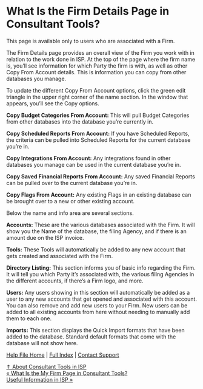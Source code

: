  What Is the Firm Details Page in Consultant Tools?
==========

This page is available only to users who are associated with a Firm.

The Firm Details page provides an overall view of the Firm you work with in relation to the work done in ISP. At the top of the page where the firm name is, you’ll see information for which Party the firm is with, as well as other Copy From Account details. This is information you can copy from other databases you manage.

To update the different Copy From Account options, click the green edit triangle in the upper right corner of the name section. In the window that appears, you’ll see the Copy options.

**Copy Budget Categories From Account:** This will pull Budget Categories from other databases into the database you’re currently in.

**Copy Scheduled Reports From Account:** If you have Scheduled Reports, the criteria can be pulled into Scheduled Reports for the current database you’re in.

**Copy Integrations From Account:** Any integrations found in other databases you manage can be used in the current database you’re in.

**Copy Saved Financial Reports From Account:** Any saved Financial Reports can be pulled over to the current database you’re in. 

**Copy Flags From Account:** Any existing Flags in an existing database can be brought over to a new or other existing account.

Below the name and info area are several sections. 

**Accounts:** These are the various databases associated with the Firm. It will show you the Name of the database, the filing Agency, and if there is an amount due on the ISP invoice.

**Tools:** These Tools will automatically be added to any new account that gets created and associated with the Firm. 

**Directory Listing:** This section informs you of basic info regarding the Firm. It will tell you which Party it’s associated with, the various filing Agencies in the different accounts, if there’s a Firm logo, and more. 

**Users:** Any users showing in this section will automatically be added as a user to any new accounts that get opened and associated with this account. You can also remove and add new users to your Firm. New users can be added to all existing accounts from here without needing to manually add them to each one.

**Imports:** This section displays the Quick Import formats that have been added to the database. Standard default formats that come with the database will not show here.

[Help File Home](/help/) | [Full Index](/Help-File-Directory/) | [Contact Support](mailto:support@ISPolitical.com)

[⇑ About Consultant Tools in ISP](/About-Consultant-Tools-in-ISP)  
[« What Is the My Firm Page in Consultant Tools?](/What-Is-the-My-Firm-Page-in-Consultant-Tools)  
[Useful Information in ISP »](/Useful-Information-in-ISP)